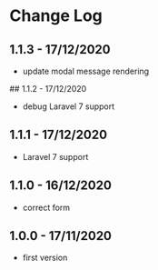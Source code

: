 # Change Log

## 1.1.3 - 17/12/2020

- update modal message rendering

## 1.1.2 - 17/12/2020

- debug Laravel 7 support

## 1.1.1 - 17/12/2020

- Laravel 7 support

## 1.1.0 - 16/12/2020

- correct form

## 1.0.0 - 17/11/2020

- first version
